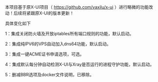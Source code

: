 本项目基于原X-UI项目（ https://github.com/vaxilu/x-ui ）进行略微的功能改动！后续将紧跟原X-UI的版本更新！

具体变化如下

1：集成关闭防火墙及开放iptables所有端口规则的功能，默认启动。

2：集成纯IPV6的VPS自动加入dns64功能，默认启动。

3：集成一键ACME证书申请选项，可选。

4：集成默认每分钟自动检测X-UI与Xray是否运行的进程守护功能，默认启动。

5：删减BBR选项及docker文件说明，已移除。
